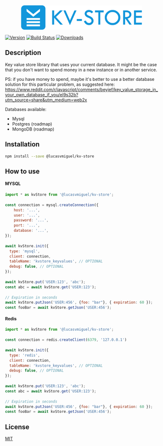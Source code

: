 <p align="center"><img src="logo/horizontal.png" alt="kv-store" height="80px"></p>

[![Version](https://img.shields.io/npm/v/@lucasvmiguel/kv-store.svg)](https://www.npmjs.org/package/@lucasvmiguel/kv-store)
[![Build Status](https://travis-ci.org/lucasvmiguel/kv-store.svg?branch=master)](https://travis-ci.org/lucasvmiguel/kv-store)
[![Downloads](https://img.shields.io/npm/dm/@lucasvmiguel/kv-store.svg)](https://www.npmjs.org/package/@lucasvmiguel/kv-store)

## Description
Key value store library that uses your current database. It might be the case that you don't want to spend money in a new instance or in another service.

PS: if you have money to spend, maybe it's better to use a better database solution for this particular problem, as suggested here: https://www.reddit.com/r/javascript/comments/beyjef/key_value_storage_in_your_own_database_if_you/el9s32b?utm_source=share&utm_medium=web2x

Databases available:
* Mysql
* Postgres (roadmap)
* MongoDB (roadmap)

## Installation

```bash
npm install --save @lucasvmiguel/kv-store
```

## How to use

#### MYSQL
```js
import * as kvStore from '@lucasvmiguel/kv-store';

const connection = mysql.createConnection({
    host: '...',
    user: '...',
    password: '...',
    port: '...',
    database: '...',
});

await kvStore.init({
  type: 'mysql',
  client: connection,
  tableName: 'kvstore_keyvalues', // OPTIONAL
  debug: false, // OPTIONAL
});

await kvStore.put('USER:123', 'abc');
const abc = await kvStore.get('USER:123');

// Expiration in seconds
await kvStore.putJson('USER:456', {foo: "bar"}, { expiration: 60 });
const fooBar = await kvStore.getJson('USER:456');
```

#### Redis
```js
import * as kvStore from '@lucasvmiguel/kv-store';

const connection = redis.createClient(6379, '127.0.0.1')

await kvStore.init({
  type: 'redis',
  client: connection,
  tableName: 'kvstore_keyvalues', // OPTIONAL
  debug: false, // OPTIONAL
});

await kvStore.put('USER:123', 'abc');
const abc = await kvStore.get('USER:123');

// Expiration in seconds
await kvStore.putJson('USER:456', {foo: "bar"}, { expiration: 60 });
const fooBar = await kvStore.getJson('USER:456');
```

## License

[MIT](LICENSE)
